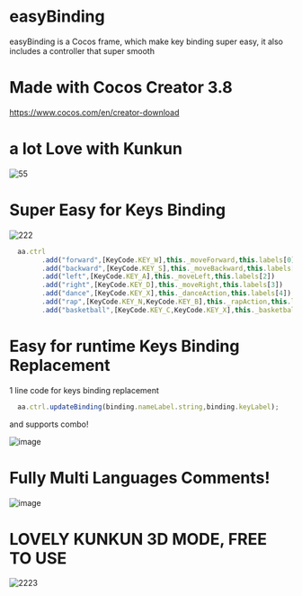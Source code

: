 # easyBinding
easyBinding is a Cocos frame, which make key binding super easy, it also includes a controller that super smooth

# Made with Cocos Creator 3.8
https://www.cocos.com/en/creator-download

# a lot Love with Kunkun

![55](https://github.com/iwae/easyBinding/assets/26038745/68080f81-9722-4c00-80ad-99bee7e49a1a)

# Super Easy for Keys Binding

![222](https://github.com/iwae/easyBinding/assets/26038745/f53e9575-bab7-4437-9a50-f560849cdeda)

```ts
  aa.ctrl
        .add("forward",[KeyCode.KEY_W],this._moveForward,this.labels[0])
        .add("backward",[KeyCode.KEY_S],this._moveBackward,this.labels[1])
        .add("left",[KeyCode.KEY_A],this._moveLeft,this.labels[2])
        .add("right",[KeyCode.KEY_D],this._moveRight,this.labels[3])
        .add("dance",[KeyCode.KEY_X],this._danceAction,this.labels[4])
        .add("rap",[KeyCode.KEY_N,KeyCode.KEY_B],this._rapAction,this.labels[5])
        .add("basketball",[KeyCode.KEY_C,KeyCode.KEY_X],this._basketballAction,this.labels[6])
```

# Easy for runtime Keys Binding Replacement

1 line code for keys binding replacement 

```ts
  aa.ctrl.updateBinding(binding.nameLabel.string,binding.keyLabel);
```

and supports combo!

![image](https://github.com/iwae/easyBinding/assets/26038745/57365647-3bb7-4a27-8fb5-a45b75993224)

# Fully Multi Languages Comments!

![image](https://github.com/iwae/easyBinding/assets/26038745/b27db849-c417-4db8-ae3d-4c85d90060dd)

# LOVELY KUNKUN 3D MODE, FREE TO USE

![2223](https://github.com/iwae/easyBinding/assets/26038745/36199a2f-36e7-43c4-80d7-81e9392b6eef)








